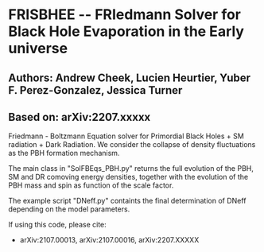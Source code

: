 # FRISBHEE -- FRIedmann Solver for Black Hole Evaporation in the Early universe

## Authors: Andrew Cheek, Lucien Heurtier, Yuber F. Perez-Gonzalez, Jessica Turner       
## Based on: arXiv:2207.xxxxx

Friedmann - Boltzmann Equation solver for Primordial Black Holes + SM radiation +  Dark Radiation.
We consider the collapse of density fluctuations as the PBH formation mechanism.

The main class in "SolFBEqs_PBH.py" returns the full evolution of the PBH, SM and DR comoving energy densities,
together with the evolution of the PBH mass and spin as function of the scale factor.

The example script "DNeff.py" containts the final determination of DNeff depending on the model parameters.

If using this code, please cite:                             
- arXiv:2107.00013, arXiv:2107.00016, arXiv:2207.XXXXX
